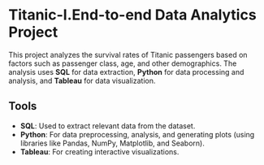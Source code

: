 # Titanic-I.End-to-end Data Analytics Project

This project analyzes the survival rates of Titanic passengers based on factors such as passenger class, age, and other demographics. The analysis uses **SQL** for data extraction, **Python** for data processing and analysis, and **Tableau** for data visualization.

## Tools
- **SQL**: Used to extract relevant data from the dataset.
- **Python**: For data preprocessing, analysis, and generating plots (using libraries like Pandas, NumPy, Matplotlib, and Seaborn).
- **Tableau**: For creating interactive visualizations.
